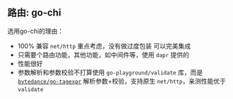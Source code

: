 #

## 路由: go-chi
选用go-chi的理由：
- 100% 兼容 `net/http`  重点考虑，没有做过度包装 可以完美集成
- 只需要个路由功能，其他功能，如中间件等，使用 `dapr` 提供的
- 性能很好
- 参数解析和参数校验不打算使用 `go-playground/validate` 库，而是 [`bytedance/go-tagexpr`](https://github.com/bytedance/go-tagexpr)
  解析参数+校验，支持原生 `net/http`，亲测性能优于`validate`
  
